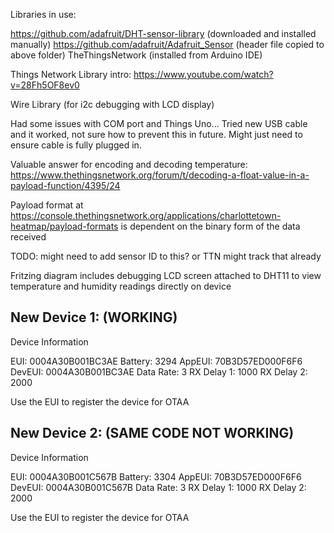 Libraries in use:

https://github.com/adafruit/DHT-sensor-library (downloaded and installed manually)
https://github.com/adafruit/Adafruit_Sensor (header file copied to above folder)
TheThingsNetwork (installed from Arduino IDE)

Things Network Library intro:
https://www.youtube.com/watch?v=28Fh5OF8ev0

Wire Library (for i2c debugging with LCD display)

Had some issues with COM port and Things Uno... Tried new USB cable and it worked, not sure how to prevent this in future. Might just need to ensure cable is fully plugged in.

Valuable answer for encoding and decoding temperature: https://www.thethingsnetwork.org/forum/t/decoding-a-float-value-in-a-payload-function/4395/24

Payload format at https://console.thethingsnetwork.org/applications/charlottetown-heatmap/payload-formats is dependent on the binary form of the data received

TODO: might need to add sensor ID to this? or TTN might track that already

Fritzing diagram includes debugging LCD screen attached to DHT11 to view temperature and humidity readings directly on device



## New Device 1: (WORKING)

Device Information

EUI: 0004A30B001BC3AE
Battery: 3294
AppEUI: 70B3D57ED000F6F6
DevEUI: 0004A30B001BC3AE
Data Rate: 3
RX Delay 1: 1000
RX Delay 2: 2000

Use the EUI to register the device for OTAA



## New Device 2: (SAME CODE NOT WORKING)

Device Information

EUI: 0004A30B001C567B
Battery: 3304
AppEUI: 70B3D57ED000F6F6
DevEUI: 0004A30B001C567B
Data Rate: 3
RX Delay 1: 1000
RX Delay 2: 2000

Use the EUI to register the device for OTAA
